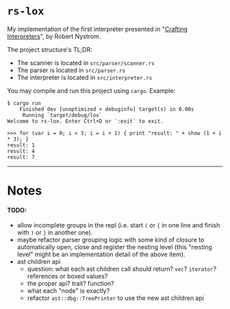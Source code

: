 # `rs-lox`

My implementation of the first interpreter presented in "[Crafting Interpreters](https://craftinginterpreters.com/)", by Robert Nystrom.

The project structure's TL;DR:

- The scanner is located in `src/parser/scanner.rs`
- The parser is located in `src/parser.rs`
- The interpreter is located in `src/interpreter.rs`

You may compile and run this project using `cargo`. Example:

```
$ cargo run
    Finished dev [unoptimized + debuginfo] target(s) in 0.00s
     Running `target/debug/lox`
Welcome to rs-lox. Enter Ctrl+D or `:exit` to exit.

>>> for (var i = 0; i < 3; i = i + 1) { print "result: " + show (1 + i * 3); }
result: 1
result: 4
result: 7
```

---

# Notes

#### TODO: 
- allow incomplete groups in the repl (i.e. start `(` or `{` in one line and finish with `)` or `}` in another one).
- maybe refactor parser grouping logic with some kind of closure to automatically open, close and register the nesting level (this "nesting level" might be an implementation detail of the above item).
- ast children api
    - question: what each ast children call should return? `vec`? `iterator`? references or boxed values?
    - the proper api? trait? function?
    - what each "node" is exactly?
    - refactor `ast::dbg::TreePrinter` to use the new ast children api